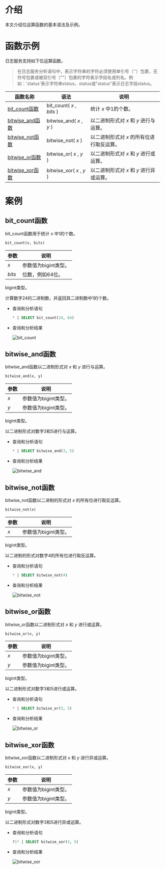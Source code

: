 # 介绍
本文介绍位运算函数的基本语法及示例。

# 函数示例
日志服务支持如下位运算函数。
>在日志服务分析语句中，表示字符串的字符必须使用单引号（''）包裹，无符号包裹或被双引号（""）包裹的字符表示字段名或列名。例如：'status'表示字符串status，status或"status"表示日志字段status。


|                                      函数名称                                      |            语法             |            说明             |
|--------------------------------------------------------------------------------|---------------------------|---------------------------|
| [bit_count函数](#bit_count函数)   | bit_count( *x* , *bits* ) | 统计 *x* 中1的个数。             |
| [bitwise_and函数](#bitwise_and函数) | bitwise_and( *x* , *y* )  | 以二进制形式对 *x* 和 *y* 进行与运算。  |
| [bitwise_not函数](#bitwise_not函数) | bitwise_not( *x* )        | 以二进制形式对 *x* 的所有位进行取反运算。   |
| [bitwise_or函数](#bitwise_or函数)  | bitwise_or( *x* , *y* )   | 以二进制形式对 *x* 和 *y* 进行或运算。  |
| [bitwise_xor函数](#bitwise_xor函数) | bitwise_xor( *x* , *y* )  | 以二进制形式对 *x* 和 *y* 进行异或运算。 |


# 案例
bit_count函数 
--------------------------------

bit_count函数用于统计 *x* 中1的个数。

```sql
bit_count(x, bits)
```



|   参数   |      说明       |
|--------|---------------|
| *x*    | 参数值为bigint类型。 |
| *bits* | 位数，例如64位。     |



bigint类型。

计算数字24的二进制数，并返回其二进制数中1的个数。

* 查询和分析语句

  ```sql
  * | SELECT bit_count(24, 64)
  ```

  

* 查询和分析结果

  ![bit_count](https://help-static-aliyun-doc.aliyuncs.com/assets/img/zh-CN/5912367261/p300158.png)




bitwise_and函数 
----------------------------------

bitwise_and函数以二进制形式对 *x* 和 *y* 进行与运算。

```sql
bitwise_and(x, y)
```



| 参数  |      说明       |
|-----|---------------|
| *x* | 参数值为bigint类型。 |
| *y* | 参数值为bigint类型。 |



bigint类型。

以二进制形式对数字3和5进行与运算。

* 查询和分析语句

  ```sql
  * | SELECT bitwise_and(3, 5)
  ```

  

* 查询和分析结果

  ![bitwise_and](https://help-static-aliyun-doc.aliyuncs.com/assets/img/zh-CN/5951418261/p300167.png)




bitwise_not函数 
----------------------------------

bitwise_not函数以二进制的形式对 *x* 的所有位进行取反运算。

```sql
bitwise_not(x)
```



| 参数  |      说明       |
|-----|---------------|
| *x* | 参数值为bigint类型。 |



bigint类型。

以二进制的形式对数字4的所有位进行取反运算。

* 查询和分析语句

  ```sql
  * | SELECT bitwise_not(4)
  ```

  

* 查询和分析结果

  ![bitwise_not](https://help-static-aliyun-doc.aliyuncs.com/assets/img/zh-CN/5912367261/p300172.png)




bitwise_or函数 
---------------------------------

bitwise_or函数以二进制形式对 *x* 和 *y* 进行或运算。

```sql
bitwise_or(x, y)
```



| 参数  |      说明       |
|-----|---------------|
| *x* | 参数值为bigint类型。 |
| *y* | 参数值为bigint类型。 |



bigint类型。

以二进制形式对数字3和5进行或运算。

* 查询和分析语句

  ```sql
  * | SELECT bitwise_or(3, 5)
  ```

  

* 查询和分析结果

  ![bitwise_or](https://help-static-aliyun-doc.aliyuncs.com/assets/img/zh-CN/5951418261/p300169.png)




bitwise_xor函数 
----------------------------------

bitwise_xor函数以二进制形式对 *x* 和 *y* 进行异或运算。

```sql
bitwise_xor(x, y)
```



| 参数  |      说明       |
|-----|---------------|
| *x* | 参数值为bigint类型。 |
| *y* | 参数值为bigint类型。 |



bigint类型。

以二进制形式对数字3和5进行异或运算。

* 查询和分析语句

  ```sql
  ?1* | SELECT bitwise_xor(3, 5)
  ```

  

* 查询和分析结果

  ![bitwise_xor](https://help-static-aliyun-doc.aliyuncs.com/assets/img/zh-CN/9012418261/p300171.png)